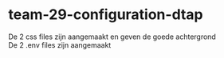 # team-29-configuration-dtap
De 2 css files zijn aangemaakt en geven de goede achtergrond </br>
De 2 .env files zijn aangemaakt

